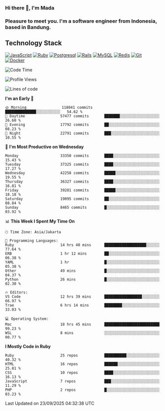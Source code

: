 ### Hi there 👋, I'm Mada
### Pleasure to meet you. I'm a software engineer from Indonesia, based in Bandung.

## Technology Stack

[![JavaScript](https://img.shields.io/badge/-JavaScript-%23F7DF1C?style=flat-square&logo=javascript&logoColor=000000&labelColor=%23F7DF1C&color=%23FFCE5A)](https://www.javascript.com/)
[![Ruby](https://img.shields.io/badge/Ruby-CC342D?style=flat-square&logo=ruby&logoColor=white)](https://www.ruby-lang.org/en/)
[![Postgresql](https://img.shields.io/badge/PostgreSQL-316192?style=flat-square&logo=postgresql&logoColor=ffffff)](https://www.postgresql.org/)
[![Rails](https://img.shields.io/badge/Ruby_on_Rails-CC0000?style=flat-square&logo=ruby-on-rails&logoColor=white)](https://rubyonrails.org/)
[![MySQL](https://img.shields.io/badge/-MySQL-4479A1?style=flat-square&logo=MySQL&logoColor=ffffff)](https://www.mysql.com/)
[![Redis](https://img.shields.io/badge/-Redis-DC382D?style=flat-square&logo=Redis&logoColor=ffffff)](https://redis.io/)
[![Git](https://img.shields.io/badge/-Git-%23F05032?style=flat-square&logo=git&logoColor=%23ffffff)](https://git-scm.com/)
[![Docker](https://img.shields.io/badge/-Docker-2496ED?style=flat-square&logo=docker&logoColor=ffffff)](https://www.docker.com/)
<!--
**madaarya/madaarya** is a ✨ _special_ ✨ repository because its `README.md` (this file) appears on your GitHub profile.

Here are some ideas to get you started:

- 🔭 I’m currently working on ...
- 🌱 I’m currently learning ...
- 👯 I’m looking to collaborate on ...
- 🤔 I’m looking for help with ...
- 💬 Ask me about ...
- 📫 How to reach me: ...
- 😄 Pronouns: ...
- ⚡ Fun fact: ...
-->
<!--START_SECTION:waka-->
![Code Time](http://img.shields.io/badge/Code%20Time-7%2C736%20hrs%205%20mins-blue)

![Profile Views](http://img.shields.io/badge/Profile%20Views-0-blue)

![Lines of code](https://img.shields.io/badge/From%20Hello%20World%20I%27ve%20Written-54.6%20million%20lines%20of%20code-blue)

**I'm an Early 🐤** 

```text
🌞 Morning                118041 commits      ██████████████░░░░░░░░░░░   54.62 % 
🌆 Daytime                57477 commits       ███████░░░░░░░░░░░░░░░░░░   26.60 % 
🌃 Evening                17792 commits       ██░░░░░░░░░░░░░░░░░░░░░░░   08.23 % 
🌙 Night                  22791 commits       ███░░░░░░░░░░░░░░░░░░░░░░   10.55 % 
```
📅 **I'm Most Productive on Wednesday** 

```text
Monday                   33350 commits       ████░░░░░░░░░░░░░░░░░░░░░   15.43 % 
Tuesday                  37325 commits       ████░░░░░░░░░░░░░░░░░░░░░   17.27 % 
Wednesday                42258 commits       █████░░░░░░░░░░░░░░░░░░░░   19.55 % 
Thursday                 36327 commits       ████░░░░░░░░░░░░░░░░░░░░░   16.81 % 
Friday                   39281 commits       █████░░░░░░░░░░░░░░░░░░░░   18.18 % 
Saturday                 19095 commits       ██░░░░░░░░░░░░░░░░░░░░░░░   08.84 % 
Sunday                   8465 commits        █░░░░░░░░░░░░░░░░░░░░░░░░   03.92 % 
```


📊 **This Week I Spent My Time On** 

```text
🕑︎ Time Zone: Asia/Jakarta

💬 Programming Languages: 
Ruby                     14 hrs 40 mins      ███████████████████░░░░░░   77.64 % 
ERB                      1 hr 12 mins        ██░░░░░░░░░░░░░░░░░░░░░░░   06.38 % 
YAML                     1 hr                █░░░░░░░░░░░░░░░░░░░░░░░░   05.38 % 
Other                    49 mins             █░░░░░░░░░░░░░░░░░░░░░░░░   04.37 % 
Python                   26 mins             █░░░░░░░░░░░░░░░░░░░░░░░░   02.30 % 

🔥 Editors: 
VS Code                  12 hrs 39 mins      █████████████████░░░░░░░░   66.97 % 
Trae                     6 hrs 14 mins       ████████░░░░░░░░░░░░░░░░░   33.03 % 

💻 Operating System: 
Mac                      18 hrs 45 mins      █████████████████████████   99.23 % 
WSL                      8 mins              ░░░░░░░░░░░░░░░░░░░░░░░░░   00.77 % 
```

**I Mostly Code in Ruby** 

```text
Ruby                     25 repos            ██████████░░░░░░░░░░░░░░░   40.32 % 
HTML                     16 repos            ██████░░░░░░░░░░░░░░░░░░░   25.81 % 
CSS                      10 repos            ████░░░░░░░░░░░░░░░░░░░░░   16.13 % 
JavaScript               7 repos             ███░░░░░░░░░░░░░░░░░░░░░░   11.29 % 
PHP                      2 repos             █░░░░░░░░░░░░░░░░░░░░░░░░   03.23 % 
```




 Last Updated on 23/09/2025 04:32:38 UTC
<!--END_SECTION:waka-->
